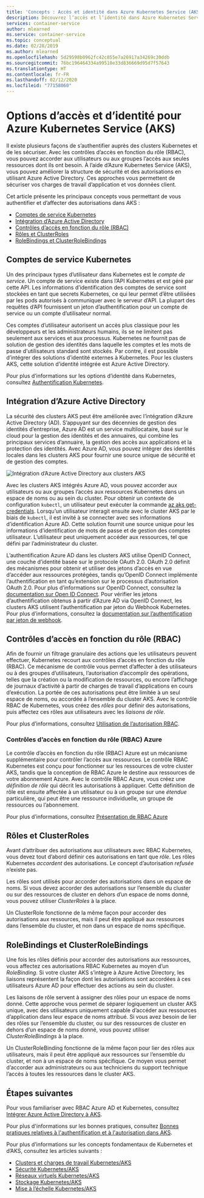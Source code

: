 ```yaml
---
title: 'Concepts : Accès et identité dans Azure Kubernetes Service (AKS)'
description: Découvrez l’accès et l’identité dans Azure Kubernetes Service (AKS), entre autres l’intégration d’Azure Active Directory, le contrôle d’accès en fonction du rôle (RBAC) Kubernetes ainsi que les rôles et les liaisons.
services: container-service
author: mlearned
ms.service: container-service
ms.topic: conceptual
ms.date: 02/28/2019
ms.author: mlearned
ms.openlocfilehash: 5d29598b0962fc42c855e7a26917a34269c30ddb
ms.sourcegitcommit: 76bc196464334a99510e33d836669d95d7f57643
ms.translationtype: HT
ms.contentlocale: fr-FR
ms.lasthandoff: 02/12/2020
ms.locfileid: "77158060"
---
```

# <a name="access-and-identity-options-for-azure-kubernetes-service-aks"></a>Options d’accès et d’identité pour Azure Kubernetes Service (AKS)

Il existe plusieurs façons de s’authentifier auprès des clusters Kubernetes et de les sécuriser. Avec les contrôles d’accès en fonction du rôle (RBAC), vous pouvez accorder aux utilisateurs ou aux groupes l’accès aux seules ressources dont ils ont besoin. À l’aide d’Azure Kubernetes Service (AKS), vous pouvez améliorer la structure de sécurité et des autorisations en utilisant Azure Active Directory. Ces approches vous permettent de sécuriser vos charges de travail d’application et vos données client.

Cet article présente les principaux concepts vous permettant de vous authentifier et d’affecter des autorisations dans AKS :

- [Comptes de service Kubernetes](#kubernetes-service-accounts)
- [Intégration d’Azure Active Directory](#azure-active-directory-integration)
- [Contrôles d’accès en fonction du rôle (RBAC)](#role-based-access-controls-rbac)
- [Rôles et ClusterRoles](#roles-and-clusterroles)
- [RoleBindings et ClusterRoleBindings](#rolebindings-and-clusterrolebindings)

## <a name="kubernetes-service-accounts"></a>Comptes de service Kubernetes

Un des principaux types d’utilisateur dans Kubernetes est le *compte de service*. Un compte de service existe dans l’API Kubernetes et est géré par cette API. Les informations d’identification des comptes de service sont stockées en tant que secrets Kubernetes, ce qui leur permet d’être utilisées par les pods autorisés à communiquer avec le serveur d’API. La plupart des requêtes d’API fournissent un jeton d’authentification pour un compte de service ou un compte d’utilisateur normal.

Ces comptes d’utilisateur autorisent un accès plus classique pour les développeurs et les administrateurs humains, ils se ne limitent pas seulement aux services et aux processus. Kubernetes ne fournit pas de solution de gestion des identités dans laquelle les comptes et les mots de passe d'utilisateurs standard sont stockés. Par contre, il est possible d’intégrer des solutions d’identité externes à Kubernetes. Pour les clusters AKS, cette solution d’identité intégrée est Azure Active Directory.

Pour plus d’informations sur les options d’identité dans Kubernetes, consultez [Authentification Kubernetes][kubernetes-authentication].

## <a name="azure-active-directory-integration"></a>Intégration d’Azure Active Directory

La sécurité des clusters AKS peut être améliorée avec l’intégration d’Azure Active Directory (AD). S’appuyant sur des décennies de gestion des identités d’entreprise, Azure AD est un service multilocataire, basé sur le cloud pour la gestion des identités et des annuaires, qui combine les principaux services d’annuaire, la gestion des accès aux applications et la protection des identités. Avec Azure AD, vous pouvez intégrer des identités locales dans les clusters AKS pour fournir une source unique de sécurité et de gestion des comptes.

![Intégration d’Azure Active Directory aux clusters AKS](media/concepts-identity/aad-integration.png)

Avec les clusters AKS intégrés Azure AD, vous pouvez accorder aux utilisateurs ou aux groupes l’accès aux ressources Kubernetes dans un espace de noms ou au sein du cluster. Pour obtenir un contexte de configuration `kubectl`, un utilisateur peut exécuter la commande [az aks get-credentials][az-aks-get-credentials]. Lorsqu’un utilisateur interagit ensuite avec le cluster AKS par le biais de `kubectl`, il est invité à se connecter avec ses informations d’identification Azure AD. Cette solution fournit une source unique pour les informations d’identification de mots de passe et de gestion des comptes utilisateur. L’utilisateur peut uniquement accéder aux ressources, tel que défini par l’administrateur du cluster.

L’authentification Azure AD dans les clusters AKS utilise OpenID Connect, une couche d’identité basée sur le protocole OAuth 2.0. OAuth 2.0 définit des mécanismes pour obtenir et utiliser des jetons d’accès en vue d’accéder aux ressources protégées, tandis qu’OpenID Connect implémente l’authentification en tant qu’extension sur le processus d’autorisation OAuth 2.0. Pour plus d’informations sur OpenID Connect, consultez la [documentation sur Open ID Connect][openid-connect]. Pour vérifier les jetons d’authentification obtenus à partir d’Azure AD via OpenID Connect, les clusters AKS utilisent l’authentification par jeton du Webhook Kubernetes. Pour plus d’informations, consultez la [documentation sur l’authentification par jeton de webhook][webhook-token-docs].

## <a name="role-based-access-controls-rbac"></a>Contrôles d’accès en fonction du rôle (RBAC)

Afin de fournir un filtrage granulaire des actions que les utilisateurs peuvent effectuer, Kubernetes recourt aux contrôles d’accès en fonction du rôle (RBAC). Ce mécanisme de contrôle vous permet d’affecter à des utilisateurs ou à des groupes d’utilisateurs, l’autorisation d’accomplir des opérations, telles que la création ou la modification de ressources, ou encore l’affichage de journaux d’activité à partir de charges de travail d’applications en cours d’exécution. La portée de ces autorisations peut être limitée à un seul espace de noms, ou accordée à l’ensemble du cluster AKS. Avec le contrôle RBAC de Kubernetes, vous créez des *rôles* pour définir des autorisations, puis affectez ces rôles aux utilisateurs avec les *liaisons de rôle*.

Pour plus d’informations, consultez [Utilisation de l’autorisation RBAC][kubernetes-rbac].

### <a name="azure-role-based-access-controls-rbac"></a>Contrôles d’accès en fonction du rôle (RBAC) Azure
Le contrôle d’accès en fonction du rôle (RBAC) Azure est un mécanisme supplémentaire pour contrôler l’accès aux ressources. Le contrôle RBAC Kubernetes est conçu pour fonctionner sur les ressources de votre cluster AKS, tandis que la conception de RBAC Azure le destine aux ressources de votre abonnement Azure. Avec le contrôle RBAC Azure, vous créez une *définition de rôle* qui décrit les autorisations à appliquer. Cette définition de rôle est ensuite affectée à un utilisateur ou à un groupe sur une *étendue* particulière, qui peut être une ressource individuelle, un groupe de ressources ou l’abonnement.

Pour plus d’informations, consultez [Présentation de RBAC Azure][azure-rbac]

## <a name="roles-and-clusterroles"></a>Rôles et ClusterRoles

Avant d’attribuer des autorisations aux utilisateurs avec RBAC Kubernetes, vous devez tout d’abord définir ces autorisations en tant que *rôle*. Les rôles Kubernetes *accordent* des autorisations. Le concept d’autorisation *refusée* n’existe pas.

Les rôles sont utilisés pour accorder des autorisations dans un espace de noms. Si vous devez accorder des autorisations sur l’ensemble du cluster ou sur des ressources de cluster en dehors d’un espace de noms donné, vous pouvez utiliser *ClusterRoles* à la place.

Un ClusterRole fonctionne de la même façon pour accorder des autorisations aux ressources, mais il peut être appliqué aux ressources dans l’ensemble du cluster, et non dans un espace de noms spécifique.

## <a name="rolebindings-and-clusterrolebindings"></a>RoleBindings et ClusterRoleBindings

Une fois les rôles définis pour accorder des autorisations aux ressources, vous affectez ces autorisations RBAC Kubernetes au moyen d’un *RoleBinding*. Si votre cluster AKS s’intègre à Azure Active Directory, les liaisons représentent la façon dont les autorisations sont accordées à ces utilisateurs Azure AD pour effectuer des actions au sein du cluster.

Les liaisons de rôle servent à assigner des rôles pour un espace de noms donné. Cette approche vous permet de séparer logiquement un cluster AKS unique, avec des utilisateurs uniquement capable d’accéder aux ressources d’application dans leur espace de noms attribué. Si vous avez besoin de lier des rôles sur l’ensemble du cluster, ou sur des ressources de cluster en dehors d’un espace de noms donné, vous pouvez utiliser *ClusterRoleBindings* à la place.

Un ClusterRoleBinding fonctionne de la même façon pour lier des rôles aux utilisateurs, mais il peut être appliqué aux ressources sur l’ensemble du cluster, et non à un espace de noms spécifique. Ce moyen vous permet d’accorder aux administrateurs ou aux techniciens du support technique l’accès à toutes les ressources dans le cluster AKS.

## <a name="next-steps"></a>Étapes suivantes

Pour vous familiariser avec RBAC Azure AD et Kubernetes, consultez [Intégrer Azure Active Directory à AKS][aks-aad].

Pour plus d'informations sur les bonnes pratiques, consultez [Bonnes pratiques relatives à l'authentification et à l'autorisation dans AKS][operator-best-practices-identity].

Pour plus d’informations sur les concepts fondamentaux de Kubernetes et d’AKS, consultez les articles suivants :

- [Clusters et charges de travail Kubernetes/AKS][aks-concepts-clusters-workloads]
- [Sécurité Kubernetes/AKS][aks-concepts-security]
- [Réseaux virtuels Kubernetes/AKS][aks-concepts-network]
- [Stockage Kubernetes/AKS][aks-concepts-storage]
- [Mise à l’échelle Kubernetes/AKS][aks-concepts-scale]

<!-- LINKS - External -->
[kubernetes-authentication]: https://kubernetes.io/docs/reference/access-authn-authz/authentication
[webhook-token-docs]: https://kubernetes.io/docs/reference/access-authn-authz/authentication/#webhook-token-authentication
[kubernetes-rbac]: https://kubernetes.io/docs/reference/access-authn-authz/rbac/

<!-- LINKS - Internal -->
[openid-connect]: ../active-directory/develop/v2-protocols-oidc.md
[az-aks-get-credentials]: /cli/azure/aks#az-aks-get-credentials
[azure-rbac]: ../role-based-access-control/overview.md
[aks-aad]: azure-ad-integration-cli.md
[aks-concepts-clusters-workloads]: concepts-clusters-workloads.md
[aks-concepts-security]: concepts-security.md
[aks-concepts-scale]: concepts-scale.md
[aks-concepts-storage]: concepts-storage.md
[aks-concepts-network]: concepts-network.md
[operator-best-practices-identity]: operator-best-practices-identity.md
